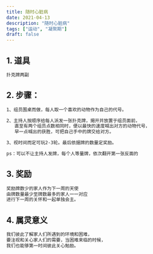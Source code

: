 ```yaml
---
title: 随时心脏病
date: 2021-04-13
description: "随时心脏病"
tags: ["运动", "凝聚期"]
draft: false
---
```

## 1. 道具

```md
扑克牌两副
```

## 2. 步骤：
```md
1、组员围桌而做，每人取一个喜欢的动物作为自己的代号。

2、主持人按顺序给每人派发一张扑克牌，揭开并放置于组员面前，
   直至有两个组员点数相同时，便以最快的速度喊出对方的动物代号，
   早一点喊出的获胜，可把自己手中的牌交给对方。

3、视时间而定可玩2-3轮。最后依据牌的数量定奖励。

ps：可以不让主持人发牌，每个人等量牌，依次翻开第一张反面的

```
## 3. 奖励
```md
奖励牌数少的家人作为下一周的天使
由牌数量最少至牌数最多的家人一一对应
进行下一周的关怀和一起单独会主。
```

## 4. 属灵意义

```md
我们彼此了解家人们所遇到的环境和困难，
要注视和关心家人们的需要，当困难来临的时候，
我们也能够第一时间彼此关心勉励。
```